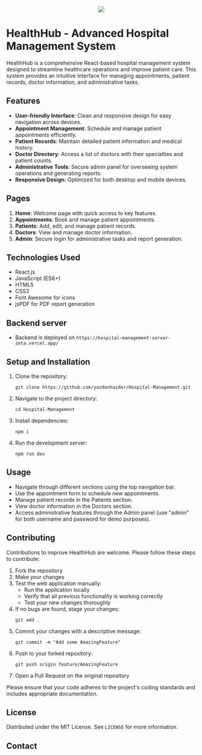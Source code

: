 <div align="center">
<img src="https://readme-typing-svg.herokuapp.com?color=FFB13C&size=50&width=1000&height=80&lines=Welcome-to-Hospital-Management-App"/>
</div>

# HealthHub - Advanced Hospital Management System

HealthHub is a comprehensive React-based hospital management system designed to streamline healthcare operations and improve patient care. This system provides an intuitive interface for managing appointments, patient records, doctor information, and administrative tasks.

## Features

- **User-friendly Interface**: Clean and responsive design for easy navigation across devices.
- **Appointment Management**: Schedule and manage patient appointments efficiently.
- **Patient Records**: Maintain detailed patient information and medical history.
- **Doctor Directory**: Access a list of doctors with their specialties and patient counts.
- **Administrative Tools**: Secure admin panel for overseeing system operations and generating reports.
- **Responsive Design**: Optimized for both desktop and mobile devices.

## Pages

1. **Home**: Welcome page with quick access to key features.
2. **Appointments**: Book and manage patient appointments.
3. **Patients**: Add, edit, and manage patient records.
4. **Doctors**: View and manage doctor information.
5. **Admin**: Secure login for administrative tasks and report generation.

## Technologies Used

- React.js
- JavaScript (ES6+)
- HTML5
- CSS3
- Font Awesome for icons
- jsPDF for PDF report generation
  
## Backend server 
- Backend is deployed on `https://hospital-management-server-zeta.vercel.app/`

## Setup and Installation

1. Clone the repository:
   ```
   git clone https://github.com/yazdanhaider/Hospital-Management.git
   ```
2. Navigate to the project directory:
   ```
   cd Hospital-Management
   ```
3. Install dependencies:
   ```
   npm i
   ```
4. Run the development server:
   ```
   npm run dev
   ```

## Usage

- Navigate through different sections using the top navigation bar.
- Use the appointment form to schedule new appointments.
- Manage patient records in the Patients section.
- View doctor information in the Doctors section.
- Access administrative features through the Admin panel (use "admin" for both username and password for demo purposes).

## Contributing

Contributions to improve HealthHub are welcome. Please follow these steps to contribute:

1. Fork the repository
2. Make your changes
3. Test the web application manually:
   - Run the application locally
   - Verify that all previous functionality is working correctly
   - Test your new changes thoroughly
4. If no bugs are found, stage your changes:
   ```
   git add .
   ```
5. Commit your changes with a descriptive message:
   ```
   git commit -m "Add some AmazingFeature"
   ```
6. Push to your forked repository:
   ```
   git push origin feature/AmazingFeature
   ```
7. Open a Pull Request on the original repository

Please ensure that your code adheres to the project's coding standards and includes appropriate documentation.

## License

Distributed under the MIT License. See `LICENSE` for more information.

## Contact


